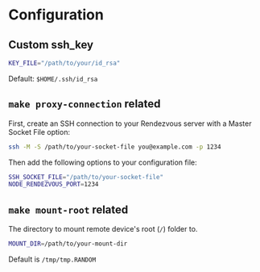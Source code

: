 # Configuration 

## Custom ssh_key

```bash
KEY_FILE="/path/to/your/id_rsa"
```
 Default: `$HOME/.ssh/id_rsa`

## `make proxy-connection` related 

First, create an SSH connection to your Rendezvous server with a Master Socket File option: 

```bash
ssh -M -S /path/to/your-socket-file you@example.com -p 1234
```

Then add the following options to your configuration file:

```bash 
SSH_SOCKET_FILE="/path/to/your-socket-file"
NODE_RENDEZVOUS_PORT=1234
```

## `make mount-root` related

The directory to mount remote device's root (`/`) folder to.

```bash
MOUNT_DIR=/path/to/your-mount-dir
```

 Default is `/tmp/tmp.RANDOM`

